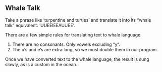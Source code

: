 ## Whale Talk

Take a phrase like ‘turpentine and turtles’ and translate it into its “whale talk” equivalent: ‘UUEEIEEAUUEE’.

There are a few simple rules for translating text to whale language:

1. There are no consonants. Only vowels excluding “y”.
2. The u‘s and e‘s are extra long, so we must double them in our program.

Once we have converted text to the whale language, the result is sung slowly, as is a custom in the ocean.
 
